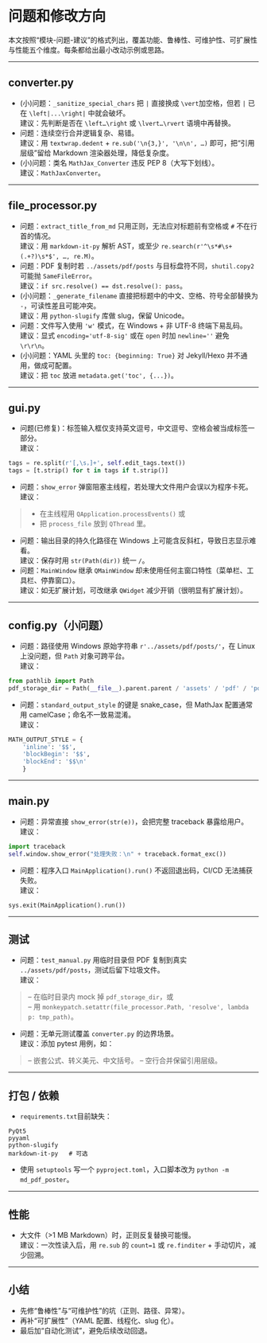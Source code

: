 # 问题和修改方向

本文按照“模块-问题-建议”的格式列出，覆盖功能、鲁棒性、可维护性、可扩展性与性能五个维度。每条都给出最小改动示例或思路。

---

## converter.py

- (小)问题：`_sanitize_special_chars` 把 `|` 直接换成 `\vert`加空格，但若 `|` 已在 `\left|...\right|` 中就会破坏。  
建议：先判断是否在 `\left…\right` 或 `\lvert…\rvert` 语境中再替换。  
- 问题：连续空行合并逻辑复杂、易错。  
建议：用 `textwrap.dedent` + `re.sub('\n{3,}', '\n\n', …)` 即可，把“引用层级”留给 Markdown 渲染器处理，降低复杂度。  
- (小)问题：类名 `MathJax_Converter` 违反 PEP 8（大写下划线）。  
建议：`MathJaxConverter`。  

---

## file_processor.py

- 问题：`extract_title_from_md` 只用正则，无法应对标题前有空格或 `#` 不在行首的情况。  
建议：用 `markdown-it-py` 解析 AST，或至少 `re.search(r'^\s*#\s+(.+?)\s*$', …, re.M)`。
- 问题：PDF 复制时若 `../assets/pdf/posts` 与目标盘符不同，`shutil.copy2` 可能抛 `SameFileError`。  
建议：`if src.resolve() == dst.resolve(): pass`。  
- (小)问题：`_generate_filename` 直接把标题中的中文、空格、符号全部替换为 `-`，可读性差且可能冲突。  
建议：用 `python-slugify` 库做 slug，保留 Unicode。  
- 问题：文件写入使用 `'w'` 模式，在 Windows + 非 UTF-8 终端下易乱码。  
建议：显式 `encoding='utf-8-sig'` 或在 `open` 时加 `newline=''` 避免 `\r\r\n`。  
- (小)问题：YAML 头里的 `toc: {beginning: True}` 对 Jekyll/Hexo 并不通用，做成可配置。  
建议：把 `toc` 放进 `metadata.get('toc', {...})`。  

---

## gui.py

- 问题(已修复)：标签输入框仅支持英文逗号，中文逗号、空格会被当成标签一部分。  
建议：

```python
tags = re.split(r'[,\s，]+', self.edit_tags.text())
tags = [t.strip() for t in tags if t.strip()]
```

- 问题：`show_error` 弹窗阻塞主线程，若处理大文件用户会误以为程序卡死。  
建议：

> - 在主线程用 `QApplication.processEvents()` 或  
> - 把 `process_file` 放到 `QThread` 里。

- 问题：输出目录的持久化路径在 Windows 上可能含反斜杠，导致日志显示难看。  
建议：保存时用 `str(Path(dir))` 统一 `/`。  
- 问题：`MainWindow` 继承 `QMainWindow` 却未使用任何主窗口特性（菜单栏、工具栏、停靠窗口）。  
建议：如无扩展计划，可改继承 `QWidget` 减少开销（很明显有扩展计划）。

---

## config.py（小问题）

- 问题：路径使用 Windows 原始字符串 `r'../assets/pdf/posts/'`，在 Linux 上没问题，但 `Path` 对象可跨平台。  
建议：

```python
from pathlib import Path
pdf_storage_dir = Path(__file__).parent.parent / 'assets' / 'pdf' / 'posts'
```

- 问题：`standard_output_style` 的键是 snake_case，但 MathJax 配置通常用 camelCase；命名不一致易混淆。  
建议：

```python
MATH_OUTPUT_STYLE = {
    'inline': '$$',
    'blockBegin': '$$',
    'blockEnd': '$$\n'
    }
```

---

## main.py

- 问题：异常直接 `show_error(str(e))`，会把完整 traceback 暴露给用户。  
建议：

```python
import traceback
self.window.show_error("处理失败：\n" + traceback.format_exc())
```

- 问题：程序入口 `MainApplication().run()` 不返回退出码，CI/CD 无法捕获失败。  
建议：

```python
sys.exit(MainApplication().run())
```  

---

## 测试

- 问题：`test_manual.py` 用临时目录但 PDF 复制到真实 `../assets/pdf/posts`，测试后留下垃圾文件。  
建议：

> – 在临时目录内 mock 掉 `pdf_storage_dir`，或  
> – 用 `monkeypatch.setattr(file_processor.Path, 'resolve', lambda p: tmp_path)`。

- 问题：无单元测试覆盖 `converter.py` 的边界场景。  
建议：添加 pytest 用例，如：

> – 嵌套公式、转义美元、中文括号。
> – 空行合并保留引用层级。

---

## 打包 / 依赖

- `requirements.txt`目前缺失：

```text
PyQt5
pyyaml
python-slugify
markdown-it-py   # 可选
```

- 使用 `setuptools` 写一个 `pyproject.toml`，入口脚本改为 `python -m md_pdf_poster`。

---

## 性能

- 大文件（>1 MB Markdown）时，正则反复替换可能慢。  
建议：一次性读入后，用 `re.sub` 的 `count=1` 或 `re.finditer` + 手动切片，减少回溯。  

---

## 小结  

- 先修“鲁棒性”与“可维护性”的坑（正则、路径、异常）。  
- 再补“可扩展性”（YAML 配置、线程化、slug 化）。  
- 最后加“自动化测试”，避免后续改动回退。
